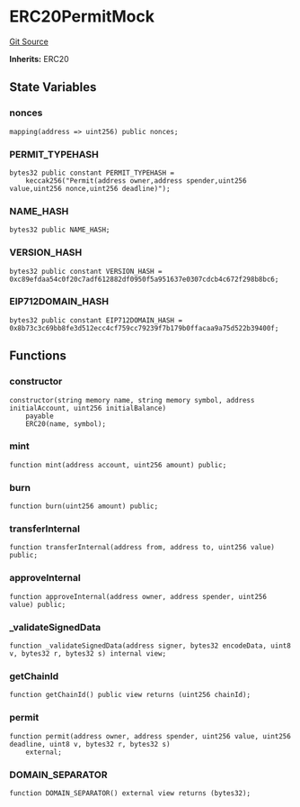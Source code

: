 # ERC20PermitMock
[Git Source](https://github.com/agglayer/agglayer-contracts/blob/a8bf2955890e7123a84542ced57636d763299651/contracts/mocks/ERC20PermitMock.sol)

**Inherits:**
ERC20


## State Variables
### nonces

```solidity
mapping(address => uint256) public nonces;
```


### PERMIT_TYPEHASH

```solidity
bytes32 public constant PERMIT_TYPEHASH =
    keccak256("Permit(address owner,address spender,uint256 value,uint256 nonce,uint256 deadline)");
```


### NAME_HASH

```solidity
bytes32 public NAME_HASH;
```


### VERSION_HASH

```solidity
bytes32 public constant VERSION_HASH = 0xc89efdaa54c0f20c7adf612882df0950f5a951637e0307cdcb4c672f298b8bc6;
```


### EIP712DOMAIN_HASH

```solidity
bytes32 public constant EIP712DOMAIN_HASH = 0x8b73c3c69bb8fe3d512ecc4cf759cc79239f7b179b0ffacaa9a75d522b39400f;
```


## Functions
### constructor


```solidity
constructor(string memory name, string memory symbol, address initialAccount, uint256 initialBalance)
    payable
    ERC20(name, symbol);
```

### mint


```solidity
function mint(address account, uint256 amount) public;
```

### burn


```solidity
function burn(uint256 amount) public;
```

### transferInternal


```solidity
function transferInternal(address from, address to, uint256 value) public;
```

### approveInternal


```solidity
function approveInternal(address owner, address spender, uint256 value) public;
```

### _validateSignedData


```solidity
function _validateSignedData(address signer, bytes32 encodeData, uint8 v, bytes32 r, bytes32 s) internal view;
```

### getChainId


```solidity
function getChainId() public view returns (uint256 chainId);
```

### permit


```solidity
function permit(address owner, address spender, uint256 value, uint256 deadline, uint8 v, bytes32 r, bytes32 s)
    external;
```

### DOMAIN_SEPARATOR


```solidity
function DOMAIN_SEPARATOR() external view returns (bytes32);
```

